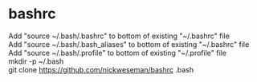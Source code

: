 # bashrc  

Add "source \~/.bash/.bashrc" to bottom of existing "\~/.bashrc" file  
Add "source \~/.bash/.bash_aliases" to bottom of existing "\~/.bashrc" file  
Add "source \~/.bash/.profile" to bottom of existing "\~/.profile" file  
mkdir -p ~/.bash  
git clone https://github.com/nickweseman/bashrc .bash  
